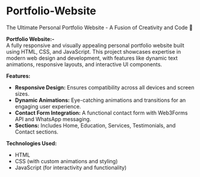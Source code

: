 # Portfolio-Website
The Ultimate Personal Portfolio Website - A Fusion of Creativity and Code 🚀

**Portfolio Website:-**  
    A fully responsive and visually appealing personal portfolio website built using HTML, CSS, and JavaScript. 
This project showcases expertise in modern web design and development, with features like dynamic text animations, 
responsive layouts, and interactive UI components.

**Features:**  
- **Responsive Design:** Ensures compatibility across all devices and screen sizes.  
- **Dynamic Animations:** Eye-catching animations and transitions for an engaging user experience.  
- **Contact Form Integration:** A functional contact form with Web3Forms API and WhatsApp messaging.  
- **Sections:** Includes Home, Education, Services, Testimonials, and Contact sections.  

**Technologies Used:**  
- HTML  
- CSS (with custom animations and styling)  
- JavaScript (for interactivity and functionality)